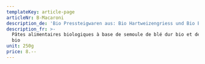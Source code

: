 ```yaml
---
templateKey: article-page
articleNr: B-Macaroni
description_de: 'Bio Pressteigwaren aus: Bio Hartweizengriess und Bio Eiern'
description_fr: >-
  Pâtes alimentaires biologiques à base de semoule de blé dur bio et des œufs
  bio
unit: 250g
price: 8.--
---
```


